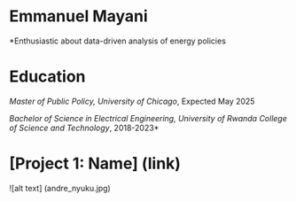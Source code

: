 # Emmanuel Mayani
*Enthusiastic about data-driven analysis of energy policies

# Education
*Master of Public Policy, University of Chicago*, Expected May 2025

*Bachelor of Science in Electrical Engineering, University of Rwanda College of Science and Technology*, 2018-2023*

# [Project 1: Name] (link)
![alt text] (andre_nyuku.jpg)

